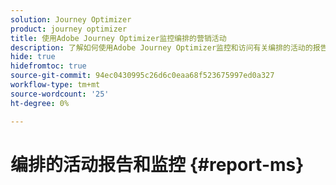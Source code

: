 ```yaml
---
solution: Journey Optimizer
product: journey optimizer
title: 使用Adobe Journey Optimizer监控编排的营销活动
description: 了解如何使用Adobe Journey Optimizer监控和访问有关编排的活动的报告
hide: true
hidefromtoc: true
source-git-commit: 94ec0430995c26d6c0eaa68f523675997ed0a327
workflow-type: tm+mt
source-wordcount: '25'
ht-degree: 0%

---
```


# 编排的活动报告和监控 {#report-ms}
